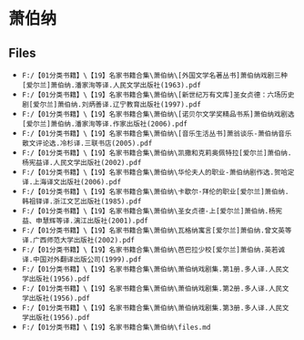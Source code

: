 # 萧伯纳

## Files

- `F:/【01分类书籍】\【19】名家书籍合集\萧伯纳\[外国文学名著丛书]萧伯纳戏剧三种[爱尔兰]萧伯纳.潘家洵等译.人民文学出版社(1963).pdf`
- `F:/【01分类书籍】\【19】名家书籍合集\萧伯纳\[新世纪万有文库]圣女贞德：六场历史剧[爱尔兰]萧伯纳.刘炳善译.辽宁教育出版社(1997).pdf`
- `F:/【01分类书籍】\【19】名家书籍合集\萧伯纳\[诺贝尔文学奖精品书系]萧伯纳戏剧选[爱尔兰]萧伯纳.潘家洵等译.作家出版社(2006).pdf`
- `F:/【01分类书籍】\【19】名家书籍合集\萧伯纳\[音乐生活丛书]萧翁谈乐-萧伯纳音乐散文评论选.冷杉译.三联书店(2005).pdf`
- `F:/【01分类书籍】\【19】名家书籍合集\萧伯纳\凯撒和克莉奥佩特拉[爱尔兰]萧伯纳.杨宪益译.人民文学出版社(2002).pdf`
- `F:/【01分类书籍】\【19】名家书籍合集\萧伯纳\华伦夫人的职业-萧伯纳剧作选.贺哈定译.上海译文出版社(2006).pdf`
- `F:/【01分类书籍】\【19】名家书籍合集\萧伯纳\卡歇尔·拜伦的职业[爱尔兰]萧伯纳.韩祖铎译.浙江文艺出版社(1985).pdf`
- `F:/【01分类书籍】\【19】名家书籍合集\萧伯纳\圣女贞德-上[爱尔兰]萧伯纳.杨宪益、申慧辉等译.漓江出版社(2001).pdf`
- `F:/【01分类书籍】\【19】名家书籍合集\萧伯纳\瓦格纳寓言[爱尔兰]萧伯纳.曾文英等译.广西师范大学出版社(2002).pdf`
- `F:/【01分类书籍】\【19】名家书籍合集\萧伯纳\芭巴拉少校[爱尔兰]萧伯纳.英若诚译.中国对外翻译出版公司(1999).pdf`
- `F:/【01分类书籍】\【19】名家书籍合集\萧伯纳\萧伯纳戏剧集.第1册.多人译.人民文学出版社(1956).pdf`
- `F:/【01分类书籍】\【19】名家书籍合集\萧伯纳\萧伯纳戏剧集.第2册.多人译.人民文学出版社(1956).pdf`
- `F:/【01分类书籍】\【19】名家书籍合集\萧伯纳\萧伯纳戏剧集.第3册.多人译.人民文学出版社(1956).pdf`
- `F:/【01分类书籍】\【19】名家书籍合集\萧伯纳\files.md`
